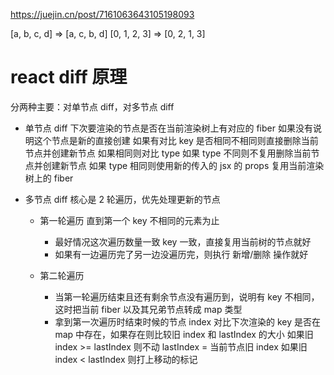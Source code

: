 https://juejin.cn/post/7161063643105198093

[a, b, c, d] => [a, c, b, d]
[0, 1, 2, 3] => [0, 2, 1, 3]

# react diff 原理

分两种主要：对单节点 diff，对多节点 diff

- 单节点 diff
  下次要渲染的节点是否在当前渲染树上有对应的 fiber 如果没有说明这个节点是新的直接创建
  如果有对比 key 是否相同不相同则直接删除当前节点并创建新节点
  如果相同则对比 type 如果 type 不同则不复用删除当前节点并创建新节点
  如果 type 相同则使用新的传入的 jsx 的 props 复用当前渲染树上的 fiber

- 多节点 diff
  核心是 2 轮遍历，优先处理更新的节点

  - 第一轮遍历
    直到第一个 key 不相同的元素为止

    - 最好情况这次遍历数量一致 key 一致，直接复用当前树的节点就好
    - 如果有一边遍历完了另一边没遍历完，则执行 新增/删除 操作就好

  - 第二轮遍历
    - 当第一轮遍历结束且还有剩余节点没有遍历到，说明有 key 不相同，这时把当前 fiber 以及其兄弟节点转成 map 类型
    - 拿到第一次遍历时结束时候的节点 index 对比下次渲染的 key 是否在 map 中存在，如果存在则比较旧 index 和 lastIndex 的大小
      如果旧 index >= lastIndex 则不动 lastIndex = 当前节点旧 index
      如果旧 index < lastIndex 则打上移动的标记
